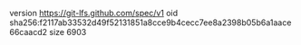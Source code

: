 version https://git-lfs.github.com/spec/v1
oid sha256:f2117ab33532d49f52131851a8cce9b4cecc7ee8a2398b05b6a1aace66caacd2
size 6903
